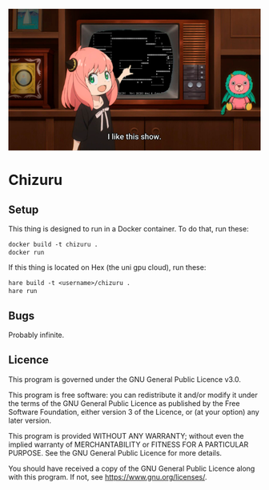 ![I LOVE ROGUE](LOVEIT.png)

# Chizuru
## Setup
This thing is designed to run in a Docker container. To do that, run these:
```shell
docker build -t chizuru .
docker run
```

If this thing is located on Hex (the uni gpu cloud), run these:
```shell
hare build -t <username>/chizuru .
hare run
```

## Bugs
Probably infinite.

## Licence
This program is governed under the GNU General Public Licence v3.0.

This program is free software: you can redistribute it and/or modify
it under the terms of the GNU General Public Licence as published by
the Free Software Foundation, either version 3 of the Licence, or
(at your option) any later version.

This program is provided WITHOUT ANY WARRANTY; without even the implied warranty of
MERCHANTABILITY or FITNESS FOR A PARTICULAR PURPOSE.  See the GNU General Public Licence for more details.

You should have received a copy of the GNU General Public Licence
along with this program. If not, see <https://www.gnu.org/licenses/>.
